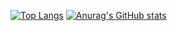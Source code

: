 [![Top Langs](https://github-readme-stats.vercel.app/api/top-langs/?username=gumipo&layout=compact&theme=onedark)](https://github.com/anuraghazra/github-readme-stats)
[![Anurag's GitHub stats](https://github-readme-stats.vercel.app/api?username=gumipo&theme=onedark&show_icons=ture)](https://github.com/anuraghazra/github-readme-stats)
